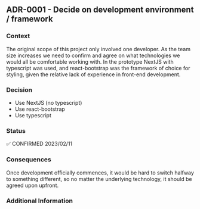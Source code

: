 ## ADR-0001 - Decide on development environment / framework

### Context

The original scope of this project only involved one developer. As the team size increases we need to confirm and agree on what technologies we would all be comfortable working with.
In the prototype NextJS with typescript was used, and react-bootstrap was the framework of choice for styling, given the relative lack of experience in front-end development.

### Decision

- Use NextJS (no typescript)
- Use react-bootstrap
- Use typescript

### Status

✅ CONFIRMED 2023/02/11

### Consequences

Once development officially commences, it would be hard to switch halfway to something different, so no matter the underlying technology, it should be agreed upon upfront.

### Additional Information

